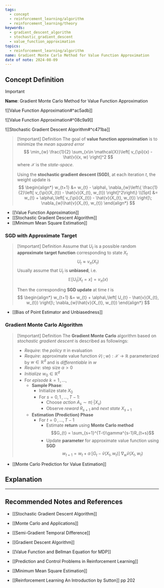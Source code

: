 ```yaml
---
tags:
  - concept
  - reinforcement_learning/algorithm
  - reinforcement_learning/theory
keywords:
  - gradient_descent_algorithm
  - stochastic_gradient_descent
  - value_function_approximation
topics:
  - reinforcement_learning/algorithm
name: Gradient Monte Carlo Method for Value Function Approximation
date of note: 2024-08-09
---
```


## Concept Definition

>[!important]
>**Name**: Gradient Monte Carlo Method for Value Function Approximation

![[Value Function Approximation#^ac5adb]]

![[Value Function Approximation#^08c9a9]]

![[Stochastic Gradient Descent Algorithm#^c471ba]]


>[!important] Definition
>The goal of **value function approximation** is to minimize the *mean squared error* 
>$$
> \min_{w} \frac{1}{2} \sum_{x\in \mathcal{X}}\left[ v_{\pi}(x) - \hat{v}(x, w) \right]^2 
>$$
>where $\mathcal{X}$ is the *state-space*.
>
>Using the **stochastic gradient descent (SGD)**, at each iteration $t$, the weight update is
>$$
>\begin{align*}
> w_{t+1} &= w_{t} - \alpha\, \nabla_{w}\left\{ \frac{1}{2}\left[ v_{\pi}(X_{t}) - \hat{v}(X_{t}, w_{t}) \right]^2\right\} \\[5pt]
> &= w_{t} + \alpha\,\left[ v_{\pi}(X_{t}) - \hat{v}(X_{t}, w_{t}) \right]\;  \nabla_{w}\hat{v}(X_{t}, w_{t}) 
>\end{align*}
>$$

- [[Value Function Approximation]]
- [[Stochastic Gradient Descent Algorithm]]
- [[Minimum Mean Square Estimation]]

### SGD with Approximate Target

>[!important] Definition
>Assume that $U_{t}$ is a possible random **approximate target function** corresponding to state $X_{t}$
>$$
>U_{t} \approx v_{\pi}(X_{t})
>$$
>Usually assume that $U_{t}$ is **unbiased**, i.e. $$\mathbb{E}\left[ U_{t} | X_{t} =x \right] = v_{\pi}(x)$$
>
>Then the corresponding **SGD update** at time $t$ is 
>$$
>\begin{align*}
> w_{t+1} &= w_{t} + \alpha\,\left[ U_{t} - \hat{v}(X_{t}, w_{t}) \right]\;  \nabla_{w}\hat{v}(X_{t}, w_{t}) 
>\end{align*}
>$$

- [[Bias of Point Estimator and Unbiasedness]]


### Gradient Monte Carlo Algorithm

>[!important] Definition
>The **Gradient Monte Carlo** algorithm based on *stochastic gradient descent* is described as followings:
>- *Require*: the *policy* $\pi$ in evaluation
>- *Require*: approximate value function $\hat{v}(\cdot; w): \mathcal{X} \to \mathbb{R}$ parameterized by $w\in \mathbb{R}^d$ and is *differentiable* in $w$
>- *Require*: step size $\alpha >0$
>- *Initialize* $w_{0}\in \mathbb{R}^d$
>- For *episode* $k=1 \,{,}\ldots{,}\,$
>	- **Sample Phase**:
>		- Initialize state $X_{0}$
>		- For $s=0,\,1 \,{,}\ldots{,}\,T-1$:
>			- Choose *action* $A_{s} \sim \pi(\cdot|X_{s})$
>			- Observe *reward* $R_{s+1}$ and *next state* $X_{s+1}$
>	- **Estimation (Prediction) Phase**
>		- For $t=0\,{,}\ldots{,}\,T-1$
>			- Estimate **return** using **Monte Carlo method** $$G_{t} = \sum_{s=1}^{T-t}\gamma^{s-1}R_{t+s}$$
>			- Update **parameter** for approximate value function using **SGD** $$ w_{t+1} = w_{t} + \alpha\,\left[ G_{t} - \hat{v}(X_{t}, w_{t}) \right]\;  \nabla_{w}\hat{v}(X_{t}, w_{t})$$

- [[Monte Carlo Prediction for Value Estimation]]


## Explanation





-----------
##  Recommended Notes and References


- [[Stochastic Gradient Descent Algorithm]]
- [[Monte Carlo and Applications]]

- [[Semi-Gradient Temporal Difference]]
- [[Gradient Descent Algorithm]]


- [[Value Function and Bellman Equation for MDP]]
- [[Prediction and Control Problems in Reinforcement Learning]]

- [[Minimum Mean Square Estimation]]



- [[Reinforcement Learning An Introduction by Sutton]] pp 202